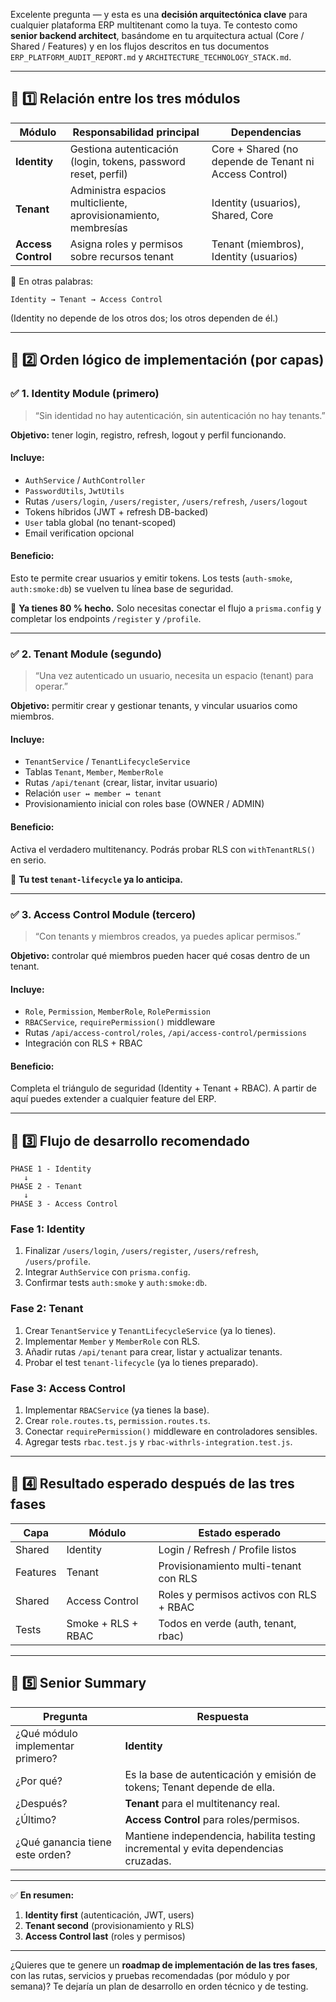 Excelente pregunta — y esta es una **decisión arquitectónica clave** para cualquier plataforma ERP multitenant como la tuya.
Te contesto como **senior backend architect**, basándome en tu arquitectura actual (Core / Shared / Features) y en los flujos descritos en tus documentos `ERP_PLATFORM_AUDIT_REPORT.md` y `ARCHITECTURE_TECHNOLOGY_STACK.md`.

---

## 🧩 1️⃣ Relación entre los tres módulos

| Módulo             | Responsabilidad principal                                       | Dependencias                                           |
| ------------------ | --------------------------------------------------------------- | ------------------------------------------------------ |
| **Identity**       | Gestiona autenticación (login, tokens, password reset, perfil)  | Core + Shared (no depende de Tenant ni Access Control) |
| **Tenant**         | Administra espacios multicliente, aprovisionamiento, membresías | Identity (usuarios), Shared, Core                      |
| **Access Control** | Asigna roles y permisos sobre recursos tenant                   | Tenant (miembros), Identity (usuarios)                 |

🔗 En otras palabras:

```
Identity → Tenant → Access Control
```

(Identity no depende de los otros dos; los otros dependen de él.)

---

## 🧠 2️⃣ Orden lógico de implementación (por capas)

### ✅ **1. Identity Module (primero)**

> “Sin identidad no hay autenticación, sin autenticación no hay tenants.”

**Objetivo:** tener login, registro, refresh, logout y perfil funcionando.

#### Incluye:

* `AuthService` / `AuthController`
* `PasswordUtils`, `JwtUtils`
* Rutas `/users/login`, `/users/register`, `/users/refresh`, `/users/logout`
* Tokens híbridos (JWT + refresh DB-backed)
* `User` tabla global (no tenant-scoped)
* Email verification opcional

#### Beneficio:

Esto te permite crear usuarios y emitir tokens.
Los tests (`auth-smoke`, `auth:smoke:db`) se vuelven tu línea base de seguridad.

📘 **Ya tienes 80 % hecho.**
Solo necesitas conectar el flujo a `prisma.config` y completar los endpoints `/register` y `/profile`.

---

### ✅ **2. Tenant Module (segundo)**

> “Una vez autenticado un usuario, necesita un espacio (tenant) para operar.”

**Objetivo:** permitir crear y gestionar tenants, y vincular usuarios como miembros.

#### Incluye:

* `TenantService` / `TenantLifecycleService`
* Tablas `Tenant`, `Member`, `MemberRole`
* Rutas `/api/tenant` (crear, listar, invitar usuario)
* Relación `user ↔ member ↔ tenant`
* Provisionamiento inicial con roles base (OWNER / ADMIN)

#### Beneficio:

Activa el verdadero multitenancy.
Podrás probar RLS con `withTenantRLS()` en serio.

📘 **Tu test `tenant-lifecycle` ya lo anticipa.**

---

### ✅ **3. Access Control Module (tercero)**

> “Con tenants y miembros creados, ya puedes aplicar permisos.”

**Objetivo:** controlar qué miembros pueden hacer qué cosas dentro de un tenant.

#### Incluye:

* `Role`, `Permission`, `MemberRole`, `RolePermission`
* `RBACService`, `requirePermission()` middleware
* Rutas `/api/access-control/roles`, `/api/access-control/permissions`
* Integración con RLS + RBAC

#### Beneficio:

Completa el triángulo de seguridad (Identity + Tenant + RBAC).
A partir de aquí puedes extender a cualquier feature del ERP.

---

## 🧱 3️⃣ Flujo de desarrollo recomendado

```
PHASE 1 - Identity
   ↓
PHASE 2 - Tenant
   ↓
PHASE 3 - Access Control
```

### Fase 1: Identity

1. Finalizar `/users/login`, `/users/register`, `/users/refresh`, `/users/profile`.
2. Integrar `AuthService` con `prisma.config`.
3. Confirmar tests `auth:smoke` y `auth:smoke:db`.

### Fase 2: Tenant

1. Crear `TenantService` y `TenantLifecycleService` (ya lo tienes).
2. Implementar `Member` y `MemberRole` con RLS.
3. Añadir rutas `/api/tenant` para crear, listar y actualizar tenants.
4. Probar el test `tenant-lifecycle` (ya lo tienes preparado).

### Fase 3: Access Control

1. Implementar `RBACService` (ya tienes la base).
2. Crear `role.routes.ts`, `permission.routes.ts`.
3. Conectar `requirePermission()` middleware en controladores sensibles.
4. Agregar tests `rbac.test.js` y `rbac-withrls-integration.test.js`.

---

## 🚀 4️⃣ Resultado esperado después de las tres fases

| Capa     | Módulo             | Estado esperado                         |
| -------- | ------------------ | --------------------------------------- |
| Shared   | Identity           | Login / Refresh / Profile listos        |
| Features | Tenant             | Provisionamiento multi-tenant con RLS   |
| Shared   | Access Control     | Roles y permisos activos con RLS + RBAC |
| Tests    | Smoke + RLS + RBAC | Todos en verde (auth, tenant, rbac)     |

---

## 🧠 5️⃣ Senior Summary

| Pregunta                         | Respuesta                                                                           |
| -------------------------------- | ----------------------------------------------------------------------------------- |
| ¿Qué módulo implementar primero? | **Identity**                                                                        |
| ¿Por qué?                        | Es la base de autenticación y emisión de tokens; Tenant depende de ella.            |
| ¿Después?                        | **Tenant** para el multitenancy real.                                               |
| ¿Último?                         | **Access Control** para roles/permisos.                                             |
| ¿Qué ganancia tiene este orden?  | Mantiene independencia, habilita testing incremental y evita dependencias cruzadas. |

---

✅ **En resumen:**

1. **Identity first** (autenticación, JWT, users)
2. **Tenant second** (provisionamiento y RLS)
3. **Access Control last** (roles y permisos)

---

¿Quieres que te genere un **roadmap de implementación de las tres fases**, con las rutas, servicios y pruebas recomendadas (por módulo y por semana)?  Te dejaría un plan de desarrollo en orden técnico y de testing.
